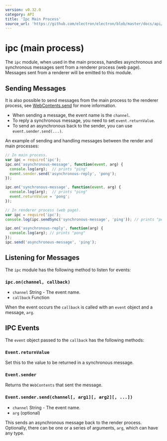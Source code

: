 ```yaml
---
version: v0.32.0
category: API
title: 'Ipc Main Process'
source_url: 'https://github.com/electron/electron/blob/master/docs/api/ipc-main-process.md'
---
```


# ipc (main process)

The `ipc` module, when used in the main process, handles asynchronous and
synchronous messages sent from a renderer process (web page). Messages sent from
a renderer will be emitted to this module.

## Sending Messages

It is also possible to send messages from the main process to the renderer
process, see [WebContents.send](http://electron.atom.io/docs/v0.32.0/api/browser-window#webcontentssendchannel-args)
for more information.

- When sending a message, the event name is the `channel`.
- To reply a synchronous message, you need to set `event.returnValue`.
- To send an asynchronous back to the sender, you can use
  `event.sender.send(...)`.

An example of sending and handling messages between the render and main
processes:

```javascript
// In main process.
var ipc = require('ipc');
ipc.on('asynchronous-message', function(event, arg) {
  console.log(arg);  // prints "ping"
  event.sender.send('asynchronous-reply', 'pong');
});

ipc.on('synchronous-message', function(event, arg) {
  console.log(arg);  // prints "ping"
  event.returnValue = 'pong';
});
```

```javascript
// In renderer process (web page).
var ipc = require('ipc');
console.log(ipc.sendSync('synchronous-message', 'ping')); // prints "pong"

ipc.on('asynchronous-reply', function(arg) {
  console.log(arg); // prints "pong"
});
ipc.send('asynchronous-message', 'ping');
```

## Listening for Messages

The `ipc` module has the following method to listen for events:

### `ipc.on(channel, callback)`

* `channel` String - The event name.
* `callback` Function

When the event occurs the `callback` is called with an `event` object and a
message, `arg`.

## IPC Events

The `event` object passed to the `callback` has the following methods:

### `Event.returnValue`

Set this to the value to be returned in a synchronous message.

### `Event.sender`

Returns the `WebContents` that sent the message.

### `Event.sender.send(channel[, arg1][, arg2][, ...])`

* `channel` String - The event name.
* `arg` (optional)

This sends an asynchronous message back to the render process. Optionally, there
can be one or a series of arguments, `arg`, which can have any type.
